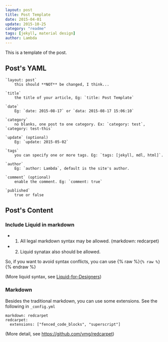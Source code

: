 ```yaml
---
layout: post
title: Post Template
date: 2015-04-01
update: 2015-10-25
category: "readme"
tags: [jekyll, material design]
author: Lambda
---
```



This is a template of the post.


## Post's YAML

```
`layout: post`
    this should **NOT** be changed, I think...

`title`
    the title of your article, Eg: `title: Post Template`

`date`
    Eg: `date: 2015-08-17` or `data: 2015-08-17 15:06:10`

`category`
    no blanks, one post to one category. Ex: `category: test`, `category: test-this`

`update` (optional)
    Eg: `update: 2015-05-02`

`tags`
    you can specify one or more tags. Eg: `tags: [jekyll, mdl, html]`.

`author`
    Eg: `author: Lambda`, default is the site's author.

`comment` (optional)
    enable the comment. Eg: `comment: true`
    
`published`
    true or false
```

## Post's Content

### Include Liquid in markdown

- 1. All legal markdown syntax may be allowed. (markdown: redcarpet)
- 2. Liquid synatax also should be allowed.

So, if you want to avoid syntax conflicts, you can use {% raw %}`{% raw %}`{% endraw %}

(More liquid syntax, see [Liquid-for-Designers](https://github.com/Shopify/liquid/wiki/Liquid-for-Designers))

### Markdown

Besides the traditional markdown, you can use some extensions. See the following in `_config.yml`


~~~
markdown: redcarpet
redcarpet:
  extensions: ["fenced_code_blocks", "superscript"]
~~~

(More detail, see <https://github.com/vmg/redcarpet>)
